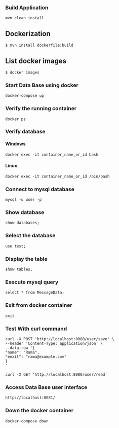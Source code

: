 ### Build Application
    mvn clean install
## Dockerization

```
$ mvn install dockerfile:build
```

## List docker images
```
$ docker images
```
### Start Data Base using docker

    docker-compose up

### Verify the running container
    
    docker ps

### Verify database

#### Windows
    docker exec -it container_name_or_id bash

#### Linux
    docker exec -it container_name_or_id /bin/bash

### Connect to mysql database

    mysql -u user -p
### Show database

    show databases;

### Select the database

    use test;

### Display the table
    
    show tables;

### Execute mysql query

    select * from MessageData;

### Exit from docker container
    exit



### Test With curl command

    curl -X POST 'http://localhost:8080/user/save' \
    --header 'Content-Type: application/json' \
    --data-raw '{
    "name": "Rama",
    "email": "rama@example.com"
    }
    '

    curl -X GET 'http://localhost:8080/user/read'

### Access Data Base user interface

    http://localhost:8081/


### Down the docker container

    docker-compose down

